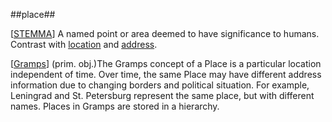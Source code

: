##place##

\[[STEMMA](SOURCES.md#STEMMA)\] A named point or area deemed to have significance to humans. Contrast with [location](location.md) and [address](address.md).

\[[Gramps](SOURCES.md#Gramps)\] (prim. obj.)The Gramps concept of a Place is a particular location independent of time. Over time, the same Place may have different address information due to changing borders and political situation. For example, Leningrad and St. Petersburg represent the same place, but with different names. Places in Gramps are stored in a hierarchy.
